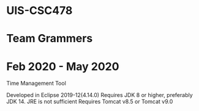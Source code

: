 # UIS-CSC478
# Team Grammers
# Feb 2020 - May 2020
Time Management Tool

Developed in Eclipse 2019-12(4.14.0)
Requires JDK 8 or higher, preferably JDK 14. JRE is not sufficient
Requires Tomcat v8.5 or Tomcat v9.0